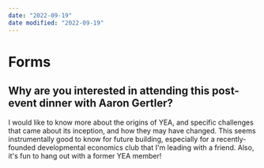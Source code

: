 ```yaml
---
date: "2022-09-19"
date modified: "2022-09-19"
---
```


# Forms

## Why are you interested in attending this post-event dinner with Aaron Gertler?
I would like to know more about the origins of YEA, and specific challenges that came about its inception, and how they may have changed. This seems instrumentally good to know for future building, especially for a recently-founded developmental economics club that I'm leading with a friend. Also, it's fun to hang out with a former YEA member!
